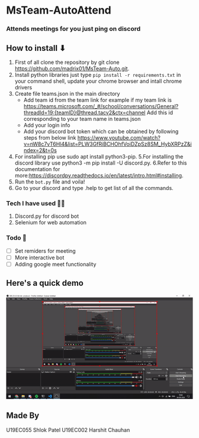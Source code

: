 # MsTeam-AutoAttend
### Attends meetings for you just ping on discord

## How to install ⬇

1. First of all clone the repository by git clone https://github.com/madrix01/MsTeam-Auto.git.
2. Install python libraries just type ```pip install -r requirements.txt``` in your command shell, update your chrome browser and intall chrome drivers
3. Create file teams.json in the main directory
      - Add team id from the team link 
       for example if my team link is https://teams.microsoft.com/_#/school/conversations/General?threadId=19:{teamID}@thread.tacv2&ctx=channel
       Add this id corresponding to your team name in teams.json
      - Add your login info 
      - Add your discord bot token which can be obtained by following steps from below link
       https://www.youtube.com/watch?v=nW8c7vT6Hl4&list=PLW3GfRiBCHOhfVoiDZpSz8SM_HybXRPzZ&index=2&t=0s
4. For installing pip use sudo apt install python3-pip.
5.For installing the discord library use python3 -m pip install -U discord.py.
6.Refer to this documentation for more:https://discordpy.readthedocs.io/en/latest/intro.html#installing.
6. Run the ```bot.py``` file and voila!
7. Go to your discord and type .help to get list of all the commands.

### Tech I have used 👩‍💻
 1. Discord.py for discord bot
 2. Selenium for web automation
 
### Todo 📝
- [ ] Set remiders for meeting 
- [ ] More interactive bot 
- [ ] Adding google meet functionality

## Here's a quick demo 
![](Demo.gif)

## Made By
U19EC055 Shlok Patel
U19EC002 Harshit Chauhan

